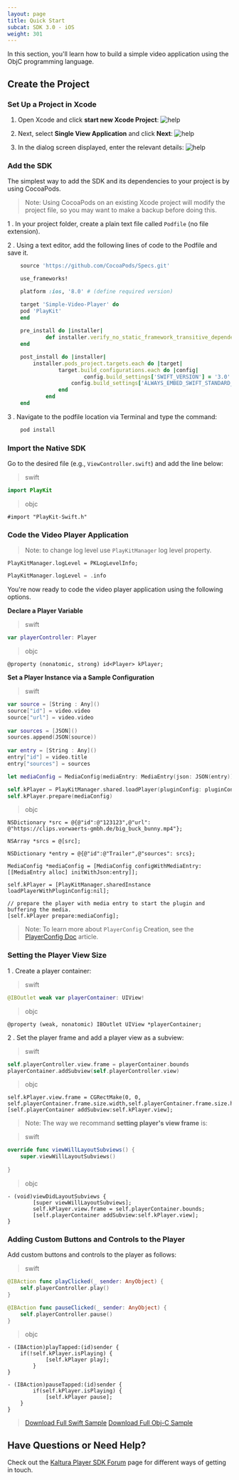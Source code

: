 ```yaml
---
layout: page
title: Quick Start
subcat: SDK 3.0 - iOS
weight: 301
---
```


In this section, you'll learn how to build a simple video application using the ObjC programming language.

## Create the Project  

### Set Up a Project in Xcode  

1. Open Xcode and click **start new Xcode Project**:
	![help](./v3-images/iOS/newProj.png) 

2. Next, select **Single View Application** and click **Next**:
	![help](./v3-images/iOS/singleView.png) 

3. In the dialog screen displayed, enter the relevant details:
	![help](./v3-images/iOS/projDetails.png) 


### Add the SDK

The simplest way to add the SDK and its dependencies to your project is by using CocoaPods.

>Note: Using CocoaPods on an existing Xcode project will modify the project file, so you may want to make a backup before doing this.

1 . In your project folder, create a plain text file called `Podfile` (no file extension).

2 . Using a text editor, add the following lines of code to the Podfile and save it.

```ruby
	source 'https://github.com/CocoaPods/Specs.git'

	use_frameworks!

	platform :ios, '8.0' # (define required version)

	target 'Simple-Video-Player' do
	pod 'PlayKit'
	end
	
	pre_install do |installer|
    		def installer.verify_no_static_framework_transitive_dependencies; end
	end

	post_install do |installer| 
   		installer.pods_project.targets.each do |target| 
        		target.build_configurations.each do |config| 
                		config.build_settings['SWIFT_VERSION'] = '3.0'
	        		config.build_settings['ALWAYS_EMBED_SWIFT_STANDARD_LIBRARIES'] = 'NO'
        		end 
    		end 
	end

```
	
3 . Navigate to the podfile location via Terminal and type the command:

```ruby
	pod install

```

### Import the Native SDK

Go to the desired file (e.g., `ViewController.swift`) and add the line below:

>swift

```swift
import PlayKit
```

>objc

```objc
#import "PlayKit-Swift.h"
```

### Code the Video Player Application  

>Note: to change log level use `PlayKitManager` log level property.

```objc 
PlayKitManager.logLevel = PKLogLevelInfo;
```

```swift 
PlayKitManager.logLevel = .info 
```

You're now ready to code the video player application using the following options.

**Declare a Player Variable**

>swift

```swift
var playerController: Player
```

>objc

```objc
@property (nonatomic, strong) id<Player> kPlayer;
```

**Set a Player Instance via a Sample Configuration**

>swift

```swift
var source = [String : Any]()
source["id"] = video.video
source["url"] = video.video
   
var sources = [JSON]()
sources.append(JSON(source))
        
var entry = [String : Any]()
entry["id"] = video.title
entry["sources"] = sources

let mediaConfig = MediaConfig(mediaEntry: MediaEntry(json: JSON(entry)))

self.kPlayer = PlayKitManager.shared.loadPlayer(pluginConfig: pluginConfig)
self.kPlayer.prepare(mediaConfig)
```

>objc

```objc
NSDictionary *src = @{@"id":@"123123",@"url": @"https://clips.vorwaerts-gmbh.de/big_buck_bunny.mp4"};

NSArray *srcs = @[src];

NSDictionary *entry = @{@"id":@"Trailer",@"sources": srcs};

MediaConfig *mediaConfig = [MediaConfig configWithMediaEntry:[[MediaEntry alloc] initWithJson:entry]];
    
self.kPlayer = [PlayKitManager.sharedInstance loadPlayerWithPluginConfig:nil];
    
// prepare the player with media entry to start the plugin and buffering the media.
[self.kPlayer prepare:mediaConfig];
```

>Note: To learn more about `PlayerConfig` Creation, see the [PlayerConfig Doc]() article.

### Setting the Player View Size  

1 . Create a player container: 

>swift

```swift
@IBOutlet weak var playerContainer: UIView!
```

>objc

```objc
@property (weak, nonatomic) IBOutlet UIView *playerContainer;
```

2 . Set the player frame and add a player view as a subview:

>swift

```swift
self.playerController.view.frame = playerContainer.bounds
playerContainer.addSubview(self.playerController.view)
```

>objc

```objc
self.kPlayer.view.frame = CGRectMake(0, 0, self.playerContainer.frame.size.width,self.playerContainer.frame.size.height);   
[self.playerContainer addSubview:self.kPlayer.view];
```

>Note: The way we recommand **setting player's view frame** is:

>swift

```swift
override func viewWillLayoutSubviews() {
	super.viewWillLayoutSubviews()
        
}
```

>objc

```objc
- (void)viewDidLayoutSubviews {
    	[super viewWillLayoutSubviews];
    	self.kPlayer.view.frame = self.playerContainer.bounds;
    	[self.playerContainer addSubview:self.kPlayer.view];
}
```

### Adding Custom Buttons and Controls to the Player  

Add custom buttons and controls to the player as follows:

>swift

```swift
@IBAction func playClicked(_ sender: AnyObject) {
    self.playerController.play()
}

@IBAction func pauseClicked(_ sender: AnyObject) {
    self.playerController.pause()
}
```

>objc

```objc
- (IBAction)playTapped:(id)sender {
	if(!self.kPlayer.isPlaying) {
        	[self.kPlayer play];
    	}
}

- (IBAction)pauseTapped:(id)sender {
    	if(self.kPlayer.isPlaying) {
        	[self.kPlayer pause];
	}
}
```

> [Download Full Swift Sample](https://github.com/kaltura/playkit-ios-samples/tree/master/PlayKitApp/PlayKitApp)
> [Download Full Obj-C Sample](https://github.com/kaltura/playkit-ios-samples/tree/master/PlayKitApp/ObjCSample)



## Have Questions or Need Help?  

Check out the [Kaltura Player SDK Forum](https://forum.kaltura.org/c/playkit) page for different ways of getting in touch.

